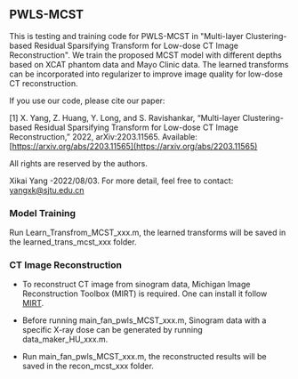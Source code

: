 ## PWLS-MCST

This is testing and training code for PWLS-MCST in "Multi-layer Clustering-based Residual Sparsifying Transform for Low-dose CT Image Reconstruction". We train the proposed MCST model with different depths based on XCAT phantom data and Mayo Clinic data. The learned transforms can be incorporated into regularizer to improve image quality for low-dose CT reconstruction. 

If you use our code, please cite our paper:

[1] X. Yang, Z. Huang, Y. Long, and S. Ravishankar, “Multi-layer Clustering-based Residual Sparsifying Transform for Low-dose CT Image Reconstruction,” 2022, arXiv:2203.11565. Available: [https://arxiv.org/abs/2203.11565](https://arxiv.org/abs/2203.11565)

All rights are reserved by the authors.

Xikai Yang -2022/08/03. For more detail, feel free to contact: yangxk@sjtu.edu.cn

### Model Training

Run Learn_Transfrom_MCST_xxx.m, the learned transforms will be saved in the learned_trans_mcst_xxx folder.

### CT Image Reconstruction

* To reconstruct CT image from sinogram data, Michigan Image Reconstruction Toolbox (MIRT) is required. One can install it follow [MIRT](https://web.eecs.umich.edu/~fessler/code/index.html).

* Before running main_fan_pwls_MCST_xxx.m, Sinogram data with a specific X-ray dose can be generated by running data_maker_HU_xxx.m. 

* Run main_fan_pwls_MCST_xxx.m, the reconstructed results will be saved in the recon_mcst_xxx folder.
